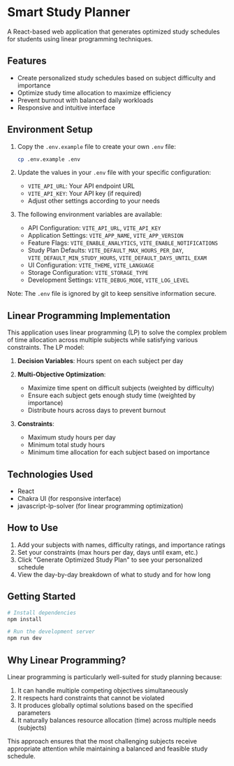 # Smart Study Planner

A React-based web application that generates optimized study schedules for students using linear programming techniques.

## Features

- Create personalized study schedules based on subject difficulty and importance
- Optimize study time allocation to maximize efficiency
- Prevent burnout with balanced daily workloads
- Responsive and intuitive interface

## Environment Setup

1. Copy the `.env.example` file to create your own `.env` file:
   ```bash
   cp .env.example .env
   ```

2. Update the values in your `.env` file with your specific configuration:
   - `VITE_API_URL`: Your API endpoint URL
   - `VITE_API_KEY`: Your API key (if required)
   - Adjust other settings according to your needs

3. The following environment variables are available:
   - API Configuration: `VITE_API_URL`, `VITE_API_KEY`
   - Application Settings: `VITE_APP_NAME`, `VITE_APP_VERSION`
   - Feature Flags: `VITE_ENABLE_ANALYTICS`, `VITE_ENABLE_NOTIFICATIONS`
   - Study Plan Defaults: `VITE_DEFAULT_MAX_HOURS_PER_DAY`, `VITE_DEFAULT_MIN_STUDY_HOURS`, `VITE_DEFAULT_DAYS_UNTIL_EXAM`
   - UI Configuration: `VITE_THEME`, `VITE_LANGUAGE`
   - Storage Configuration: `VITE_STORAGE_TYPE`
   - Development Settings: `VITE_DEBUG_MODE`, `VITE_LOG_LEVEL`

Note: The `.env` file is ignored by git to keep sensitive information secure.

## Linear Programming Implementation

This application uses linear programming (LP) to solve the complex problem of time allocation across multiple subjects while satisfying various constraints. The LP model:

1. **Decision Variables**: Hours spent on each subject per day
2. **Multi-Objective Optimization**:
   - Maximize time spent on difficult subjects (weighted by difficulty)
   - Ensure each subject gets enough study time (weighted by importance)
   - Distribute hours across days to prevent burnout

3. **Constraints**:
   - Maximum study hours per day
   - Minimum total study hours
   - Minimum time allocation for each subject based on importance

## Technologies Used

- React
- Chakra UI (for responsive interface)
- javascript-lp-solver (for linear programming optimization)

## How to Use

1. Add your subjects with names, difficulty ratings, and importance ratings
2. Set your constraints (max hours per day, days until exam, etc.)
3. Click "Generate Optimized Study Plan" to see your personalized schedule
4. View the day-by-day breakdown of what to study and for how long

## Getting Started

```bash
# Install dependencies
npm install

# Run the development server
npm run dev
```

## Why Linear Programming?

Linear programming is particularly well-suited for study planning because:

1. It can handle multiple competing objectives simultaneously
2. It respects hard constraints that cannot be violated
3. It produces globally optimal solutions based on the specified parameters
4. It naturally balances resource allocation (time) across multiple needs (subjects)

This approach ensures that the most challenging subjects receive appropriate attention while maintaining a balanced and feasible study schedule.
